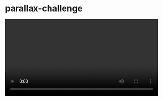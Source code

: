 # parallax-challenge

<video controls width="100%">
    <source src="./video.mp4" type="video/mp4">
    Votre navigateur ne supporte pas la lecture de vidéos.
</video>
